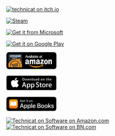 <!-- a href="http://technicat.cafe/">
  <img alt="Technicat on Facebook"
       src="images/technicat/TechnicatLogo480x320.png" width="135"/>
</a>
<br/ -->
<a href="http://fugugames.com/">
  <img alt="technicat on itch.io"
       src="images/badges/itchio/logo_transparent.png" width="135"/>
</a>
<p/>
<a href="https://store.steampowered.com/app/847530/HyperBowl/">
  <img alt="Steam"
       src="images/badges/steam.png" width="135" />
</a>
<p/>
<a href="https://www.microsoft.com/store/apps/9nblggh2sppf?ocid=badge">
  <img src="https://assets.windowsphone.com/85864462-9c82-451e-9355-a3d5f874397a/English_get-it-from-MS_InvariantCulture_Default.png" alt="Get it from Microsoft" width="135" />
</a>
<p>
<a href="https://play.google.com/store/apps/developer?id=Technicat+LLC">
  <img alt="Get it on Google Play"
       src="images/badges/en_badge_web_generic.png" width="135" />
</a>
<p/>
<a href="https://smile.amazon.com/Technicat-LLC-HyperBowl-Pro/dp/B005V1SIVQ">
  <img alt="Amazon Appstore"
       src="images/badges/amazon/amazon-underground-app-us-black.png" width="135" />
</a>
<p>
<a href="https://itunes.apple.com/us/developer/technicat-llc/id295241742">
  <img alt="Download on the App Store"
       src="images/badges/apple/Download_on_the_App_Store_Badge_US-UK_135x40.svg" width="135"/>
</a>
<p/>
<a href="https://books.apple.com/us/book/technicat-on-software/id1281141151">
  <img alt="Download on the Apple Book Store"
       src="images/badges/apple/US_UK_Apple_Books_Badge_Get_RGB_071818.svg" width="135"/>
</a>
<p/>
<!--a href="https://smile.amazon.com/author/philchu/">
  <img alt="Technicat on Software on Amazon.com"
       src="images/books/techsoft.jpg" height="58"/>
</a -->
<a href="https://smile.amazon.com/author/philchu/">
  <img alt="Technicat on Software on Amazon.com"
       src="images/books/learnunity.jpg" height="84"/>
</a>
<a href="https://www.barnesandnoble.com/w/technicat-on-software-phil-chu/1108218697?ean=2940013757424">
  <img alt="Technicat on Software on BN.com"
       src="images/books/bn.jpg" height="84"/>
</a>
<!-- a href="https://www.apress.com/us/book/9781430248767">
  <img alt="Learn Unity 4 for iOS Game Development"
       src="images/books/learnunity.jpg" height="75"/>
</a -->
<!-- p/>
<a href="https://play.google.com/store/books/author?id=Philip+Chu">
  <img alt="Technicat on Software on Google Play Books"
       src="images/books/216px-Google_Play_Books_icon_-_vector.svg.png" height="58"/>
</a -->

